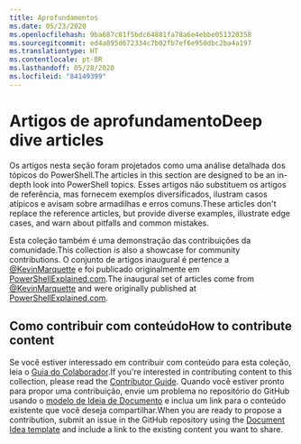 ```yaml
---
title: Aprofundamentos
ms.date: 05/23/2020
ms.openlocfilehash: 9ba687c81f5bdc64881fa78a6e4ebbe051320358
ms.sourcegitcommit: ed4a895d672334c7b02fb7ef6e950dbc2ba4a197
ms.translationtype: HT
ms.contentlocale: pt-BR
ms.lasthandoff: 05/28/2020
ms.locfileid: "84149399"
---
```

# <a name="deep-dive-articles"></a><span data-ttu-id="b0697-102">Artigos de aprofundamento</span><span class="sxs-lookup"><span data-stu-id="b0697-102">Deep dive articles</span></span>

<span data-ttu-id="b0697-103">Os artigos nesta seção foram projetados como uma análise detalhada dos tópicos do PowerShell.</span><span class="sxs-lookup"><span data-stu-id="b0697-103">The articles in this section are designed to be an in-depth look into PowerShell topics.</span></span> <span data-ttu-id="b0697-104">Esses artigos não substituem os artigos de referência, mas fornecem exemplos diversificados, ilustram casos atípicos e avisam sobre armadilhas e erros comuns.</span><span class="sxs-lookup"><span data-stu-id="b0697-104">These articles don't replace the reference articles, but provide diverse examples, illustrate edge cases, and warn about pitfalls and common mistakes.</span></span>

<span data-ttu-id="b0697-105">Esta coleção também é uma demonstração das contribuições da comunidade.</span><span class="sxs-lookup"><span data-stu-id="b0697-105">This collection is also a showcase for community contributions.</span></span> <span data-ttu-id="b0697-106">O conjunto de artigos inaugural é pertence a [@KevinMarquette][] e foi publicado originalmente em [PowerShellExplained.com][].</span><span class="sxs-lookup"><span data-stu-id="b0697-106">The inaugural set of articles come from [@KevinMarquette][] and were originally published at [PowerShellExplained.com][].</span></span>

## <a name="how-to-contribute-content"></a><span data-ttu-id="b0697-107">Como contribuir com conteúdo</span><span class="sxs-lookup"><span data-stu-id="b0697-107">How to contribute content</span></span>

<span data-ttu-id="b0697-108">Se você estiver interessado em contribuir com conteúdo para esta coleção, leia o [Guia do Colaborador][].</span><span class="sxs-lookup"><span data-stu-id="b0697-108">If you're interested in contributing content to this collection, please read the [Contributor Guide][].</span></span> <span data-ttu-id="b0697-109">Quando você estiver pronto para propor uma contribuição, envie um problema no repositório do GitHub usando o [modelo de Ideia de Documento][] e inclua um link para o conteúdo existente que você deseja compartilhar.</span><span class="sxs-lookup"><span data-stu-id="b0697-109">When you are ready to propose a contribution, submit an issue in the GitHub repository using the [Document Idea template][] and include a link to the existing content you want to share.</span></span>

<!-- link references -->
[powershellexplained.com]: https://powershellexplained.com/
[@KevinMarquette]: https://twitter.com/KevinMarquette
[Guia do Colaborador]: https://aka.ms/PSDocsContributor
[Contributor Guide]: https://aka.ms/PSDocsContributor
[Modelo de Ideia de Documento]: https://github.com/MicrosoftDocs/PowerShell-Docs/issues/new?assignees=&labels=doc-idea&template=New_Document_Request.md&title=Community+contribution
[Document Idea template]: https://github.com/MicrosoftDocs/PowerShell-Docs/issues/new?assignees=&labels=doc-idea&template=New_Document_Request.md&title=Community+contribution
